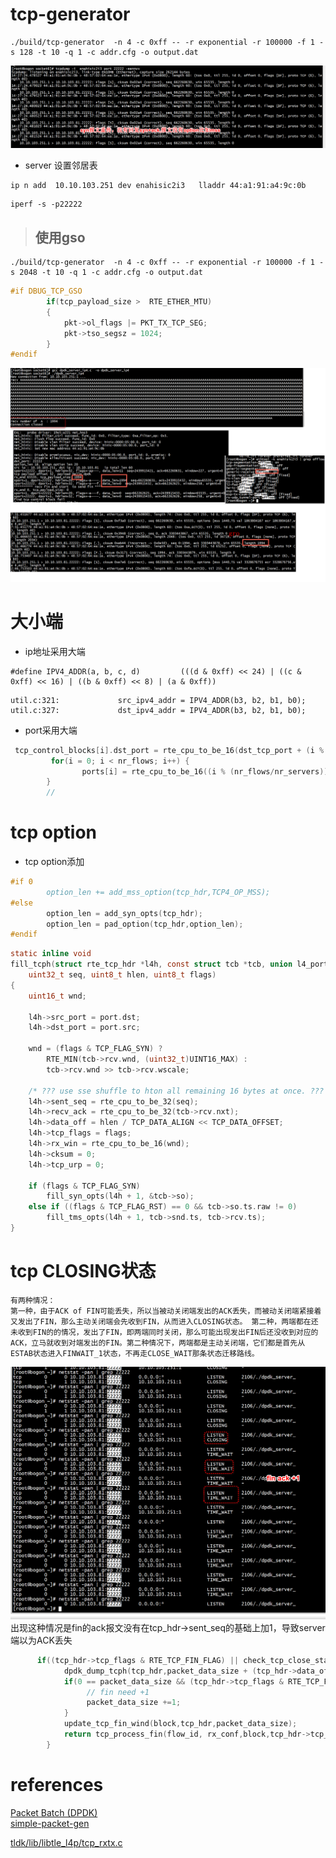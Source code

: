 

# tcp-generator

```
./build/tcp-generator  -n 4 -c 0xff -- -r exponential -r 100000 -f 1 -s 128 -t 10 -q 1 -c addr.cfg -o output.dat
```


 ![images](tcp1.png)

+ server
设置邻居表
```
ip n add  10.10.103.251 dev enahisic2i3   lladdr 44:a1:91:a4:9c:0b
```

```
iperf -s -p22222
```

> ## 使用gso
```
./build/tcp-generator  -n 4 -c 0xff -- -r exponential -r 100000 -f 1 -s 2048 -t 10 -q 1 -c addr.cfg -o output.dat
```

```C
#if DBUG_TCP_GSO
        if(tcp_payload_size >  RTE_ETHER_MTU)
        {
            pkt->ol_flags |= PKT_TX_TCP_SEG;
            pkt->tso_segsz = 1024;
        }
#endif
```

 ![images](gso.png)

# 大小端  


+ ip地址采用大端  
```
#define IPV4_ADDR(a, b, c, d)         (((d & 0xff) << 24) | ((c & 0xff) << 16) | ((b & 0xff) << 8) | (a & 0xff))
```

```
util.c:321:             src_ipv4_addr = IPV4_ADDR(b3, b2, b1, b0);
util.c:327:             dst_ipv4_addr = IPV4_ADDR(b3, b2, b1, b0);
```

+ port采用大端  
```C
 tcp_control_blocks[i].dst_port = rte_cpu_to_be_16(dst_tcp_port + (i % nr_servers));
         for(i = 0; i < nr_flows; i++) {
                ports[i] = rte_cpu_to_be_16((i % (nr_flows/nr_servers)) + 1);
        }
        //
```

# tcp option

+ tcp option添加  
```C
#if 0
        option_len += add_mss_option(tcp_hdr,TCP4_OP_MSS);
#else
        option_len = add_syn_opts(tcp_hdr);
        option_len = pad_option(tcp_hdr,option_len);
#endif
```


```C
static inline void
fill_tcph(struct rte_tcp_hdr *l4h, const struct tcb *tcb, union l4_ports port,
	uint32_t seq, uint8_t hlen, uint8_t flags)
{
	uint16_t wnd;

	l4h->src_port = port.dst;
	l4h->dst_port = port.src;

	wnd = (flags & TCP_FLAG_SYN) ?
		RTE_MIN(tcb->rcv.wnd, (uint32_t)UINT16_MAX) :
		tcb->rcv.wnd >> tcb->rcv.wscale;

	/* ??? use sse shuffle to hton all remaining 16 bytes at once. ??? */
	l4h->sent_seq = rte_cpu_to_be_32(seq);
	l4h->recv_ack = rte_cpu_to_be_32(tcb->rcv.nxt);
	l4h->data_off = hlen / TCP_DATA_ALIGN << TCP_DATA_OFFSET;
	l4h->tcp_flags = flags;
	l4h->rx_win = rte_cpu_to_be_16(wnd);
	l4h->cksum = 0;
	l4h->tcp_urp = 0;

	if (flags & TCP_FLAG_SYN)
		fill_syn_opts(l4h + 1, &tcb->so);
	else if ((flags & TCP_FLAG_RST) == 0 && tcb->so.ts.raw != 0)
		fill_tms_opts(l4h + 1, tcb->snd.ts, tcb->rcv.ts);
}
```


# tcp  CLOSING状态

```Text
有两种情况： 
第一种，由于ACK of FIN可能丢失，所以当被动关闭端发出的ACK丢失，而被动关闭端紧接着又发出了FIN，那么主动关闭端会先收到FIN，从而进入CLOSING状态。 第二种，两端都在还未收到FIN的的情况，发出了FIN，即两端同时关闭，那么可能出现发出FIN后还没收到对应的ACK，立马就收到对端发出的FIN。第二种情况下，两端都是主动关闭端，它们都是首先从ESTAB状态进入FINWAIT_1状态，不再走CLOSE_WAIT那条状态迁移路线。
```

 ![images](close.png)
出现这种情况是fin的ack报文没有在tcp_hdr->sent_seq的基础上加1，导致server端以为ACK丢失   

```C
      if((tcp_hdr->tcp_flags & RTE_TCP_FIN_FLAG) || check_tcp_close_state(block)) {
            dpdk_dump_tcph(tcp_hdr,packet_data_size + (tcp_hdr->data_off >> 4)*4);
            if(0 == packet_data_size && (tcp_hdr->tcp_flags & RTE_TCP_FIN_FLAG)){
                 // fin need +1
                 packet_data_size +=1;
            }
            update_tcp_fin_wind(block,tcp_hdr,packet_data_size);
            return tcp_process_fin(flow_id, rx_conf,block,tcp_hdr->tcp_flags,0);
        }
```

# references

[Packet Batch (DPDK)](https://github.com/Packet-Batch/PB-DPDK)   
[simple-packet-gen](https://github.com/alonrs/simple-packet-gen/blob/bfa6bbb84054db0c45ef4db642e6c3356bd6851f/lib/generator.c)  

[tldk/lib/libtle_l4p/tcp_rxtx.c](https://github.com/FDio/tldk/blob/76592f906ad040f5d99203c94719366ef42d2167/lib/libtle_l4p/tcp_rxtx.c#L208)